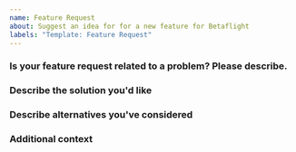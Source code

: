 ```yaml
---
name: Feature Request
about: Suggest an idea for for a new feature for Betaflight
labels: "Template: Feature Request"
---
```

<!-- This is a template that you must fill. If not, the message will be closed. So don't erase any subtitle in this template (they start with ###)
and complete all of them -->

<!-- Please note that feature requests are not 'fire and forget'. It is a lot more likely that the feature you would like to have will be implemented if you keep watching your feature request, and provide more details to developers looking into implementing your feature, and help them with testing. -->

### Is your feature request related to a problem? Please describe.
<!-- A clear and concise description of what the problem is. Ex. I'm always frustrated when [...] -->

### Describe the solution you'd like
<!-- A clear and concise description of what you want to happen. -->

### Describe alternatives you've considered
<!-- A clear and concise description of any alternative solutions or features you've considered. -->

### Additional context
<!-- Add any other context or screenshots about the feature request here. -->
